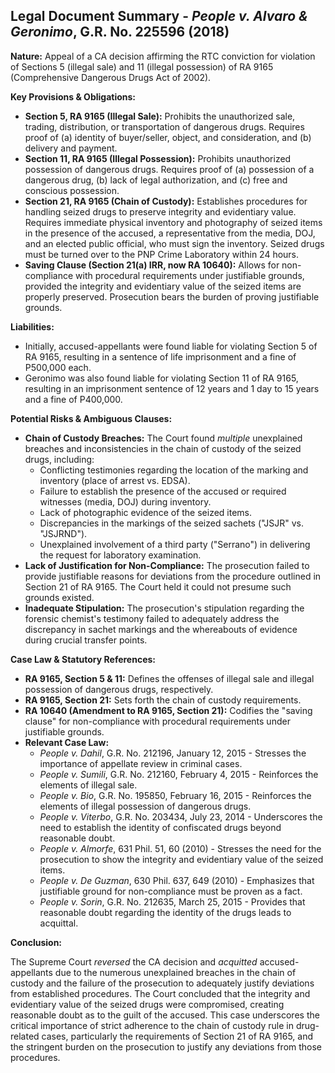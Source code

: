 ## Legal Document Summary - *People v. Alvaro & Geronimo*, G.R. No. 225596 (2018)

**Nature:** Appeal of a CA decision affirming the RTC conviction for violation of Sections 5 (illegal sale) and 11 (illegal possession) of RA 9165 (Comprehensive Dangerous Drugs Act of 2002).

**Key Provisions & Obligations:**

*   **Section 5, RA 9165 (Illegal Sale):** Prohibits the unauthorized sale, trading, distribution, or transportation of dangerous drugs. Requires proof of (a) identity of buyer/seller, object, and consideration, and (b) delivery and payment.
*   **Section 11, RA 9165 (Illegal Possession):** Prohibits unauthorized possession of dangerous drugs. Requires proof of (a) possession of a dangerous drug, (b) lack of legal authorization, and (c) free and conscious possession.
*   **Section 21, RA 9165 (Chain of Custody):** Establishes procedures for handling seized drugs to preserve integrity and evidentiary value. Requires immediate physical inventory and photography of seized items in the presence of the accused, a representative from the media, DOJ, and an elected public official, who must sign the inventory. Seized drugs must be turned over to the PNP Crime Laboratory within 24 hours.
*   **Saving Clause (Section 21(a) IRR, now RA 10640):** Allows for non-compliance with procedural requirements under justifiable grounds, provided the integrity and evidentiary value of the seized items are properly preserved. Prosecution bears the burden of proving justifiable grounds.

**Liabilities:**

*   Initially, accused-appellants were found liable for violating Section 5 of RA 9165, resulting in a sentence of life imprisonment and a fine of P500,000 each.
*   Geronimo was also found liable for violating Section 11 of RA 9165, resulting in an imprisonment sentence of 12 years and 1 day to 15 years and a fine of P400,000.

**Potential Risks & Ambiguous Clauses:**

*   **Chain of Custody Breaches:** The Court found *multiple* unexplained breaches and inconsistencies in the chain of custody of the seized drugs, including:
    *   Conflicting testimonies regarding the location of the marking and inventory (place of arrest vs. EDSA).
    *   Failure to establish the presence of the accused or required witnesses (media, DOJ) during inventory.
    *   Lack of photographic evidence of the seized items.
    *   Discrepancies in the markings of the seized sachets ("JSJR" vs. "JSJRND").
    *   Unexplained involvement of a third party ("Serrano") in delivering the request for laboratory examination.
*   **Lack of Justification for Non-Compliance:** The prosecution failed to provide justifiable reasons for deviations from the procedure outlined in Section 21 of RA 9165. The Court held it could not presume such grounds existed.
*   **Inadequate Stipulation:** The prosecution's stipulation regarding the forensic chemist's testimony failed to adequately address the discrepancy in sachet markings and the whereabouts of evidence during crucial transfer points.

**Case Law & Statutory References:**

*   **RA 9165, Section 5 & 11:** Defines the offenses of illegal sale and illegal possession of dangerous drugs, respectively.
*   **RA 9165, Section 21:** Sets forth the chain of custody requirements.
*   **RA 10640 (Amendment to RA 9165, Section 21):** Codifies the "saving clause" for non-compliance with procedural requirements under justifiable grounds.
*   **Relevant Case Law:**
    *   *People v. Dahil*, G.R. No. 212196, January 12, 2015 - Stresses the importance of appellate review in criminal cases.
    *   *People v. Sumili*, G.R. No. 212160, February 4, 2015 - Reinforces the elements of illegal sale.
    *   *People v. Bio*, G.R. No. 195850, February 16, 2015 - Reinforces the elements of illegal possession of dangerous drugs.
    *   *People v. Viterbo*, G.R. No. 203434, July 23, 2014 - Underscores the need to establish the identity of confiscated drugs beyond reasonable doubt.
    *   *People v. Almorfe*, 631 Phil. 51, 60 (2010) - Stresses the need for the prosecution to show the integrity and evidentiary value of the seized items.
    *   *People v. De Guzman*, 630 Phil. 637, 649 (2010) - Emphasizes that justifiable ground for non-compliance must be proven as a fact.
    *   *People v. Sorin*, G.R. No. 212635, March 25, 2015 - Provides that reasonable doubt regarding the identity of the drugs leads to acquittal.

**Conclusion:**

The Supreme Court *reversed* the CA decision and *acquitted* accused-appellants due to the numerous unexplained breaches in the chain of custody and the failure of the prosecution to adequately justify deviations from established procedures. The Court concluded that the integrity and evidentiary value of the seized drugs were compromised, creating reasonable doubt as to the guilt of the accused. This case underscores the critical importance of strict adherence to the chain of custody rule in drug-related cases, particularly the requirements of Section 21 of RA 9165, and the stringent burden on the prosecution to justify any deviations from those procedures.
